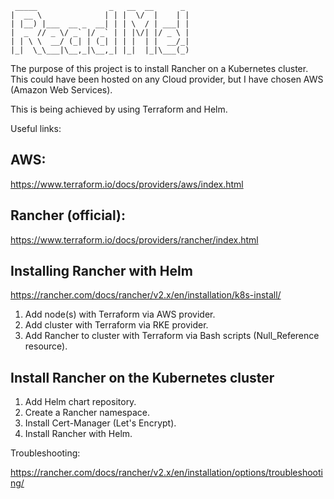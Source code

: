      _____                _   __  __      _ 
    |  __ \              | | |  \/  |    | |
    | |__) |___  __ _  __| | | \  / | ___| |
    |  _  // _ \/ _` |/ _` | | |\/| |/ _ \ |
    | | \ \  __/ (_| | (_| | | |  | |  __/_|
    |_|  \_\___|\__,_|\__,_| |_|  |_|\___(_)
    
The purpose of this project is to install Rancher on a Kubernetes cluster. This
could have been hosted on any Cloud provider, but I have chosen AWS (Amazon Web
Services).

This is being achieved by using Terraform and Helm.

Useful links:

## AWS:

https://www.terraform.io/docs/providers/aws/index.html

## Rancher (official):

https://www.terraform.io/docs/providers/rancher/index.html 

## Installing Rancher with Helm

https://rancher.com/docs/rancher/v2.x/en/installation/k8s-install/

1. Add node(s) with Terraform via AWS provider.
2. Add cluster with Terraform via RKE provider.
3. Add Rancher to cluster with Terraform via Bash scripts (Null_Reference resource).

## Install Rancher on the Kubernetes cluster

1. Add Helm chart repository.
2. Create a Rancher namespace.
3. Install Cert-Manager (Let's Encrypt).
4. Install Rancher with Helm.

Troubleshooting:

https://rancher.com/docs/rancher/v2.x/en/installation/options/troubleshooting/